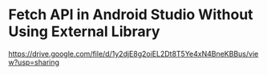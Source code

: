# Fetch API in Android Studio Without Using External Library
https://drive.google.com/file/d/1y2djE8g2oiEL2Dt8T5Ye4xN4BneKBBus/view?usp=sharing

